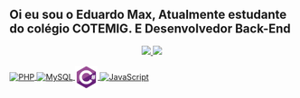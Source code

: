 ## Oi eu sou o Eduardo Max, Atualmente estudante do colégio COTEMIG. E Desenvolvedor Back-End
<div align="center">
  <a href="https://github.com/EDMEZ">
  <img height="150em"  src="https://github-readme-stats.vercel.app/api?username=EDMEZ&show_icons=true&theme=midnight-purple&include_all_commits=true&count_private=true"/>
  <img height="150em" src="https://github-readme-stats.vercel.app/api/top-langs/?username=EDMEZ&layout=compact&langs_count=7&theme=midnight-purple"/>
</div>
<div>
  <br>
  <img align="center" alt="PHP" height="40" width="50" src="https://o.remove.bg/downloads/c6064449-ed4e-4d5b-9aba-f57f4a40899f/image-removebg-preview.png">
  <img align="center" alt="MySQL" height="40" width="40" src="https://cdn.icon-icons.com/icons2/1381/PNG/512/mysqlworkbench_93532.png">
  <img align="center" alt="Csharp" height="40" width="40" src="https://raw.githubusercontent.com/devicons/devicon/master/icons/csharp/csharp-original.svg">
  <img align="center" alt="JavaScript" height="30" width="30" src="https://upload.wikimedia.org/wikipedia/commons/thumb/9/99/Unofficial_JavaScript_logo_2.svg/2048px-Unofficial_JavaScript_logo_2.svg.png">
</div>


  

  
